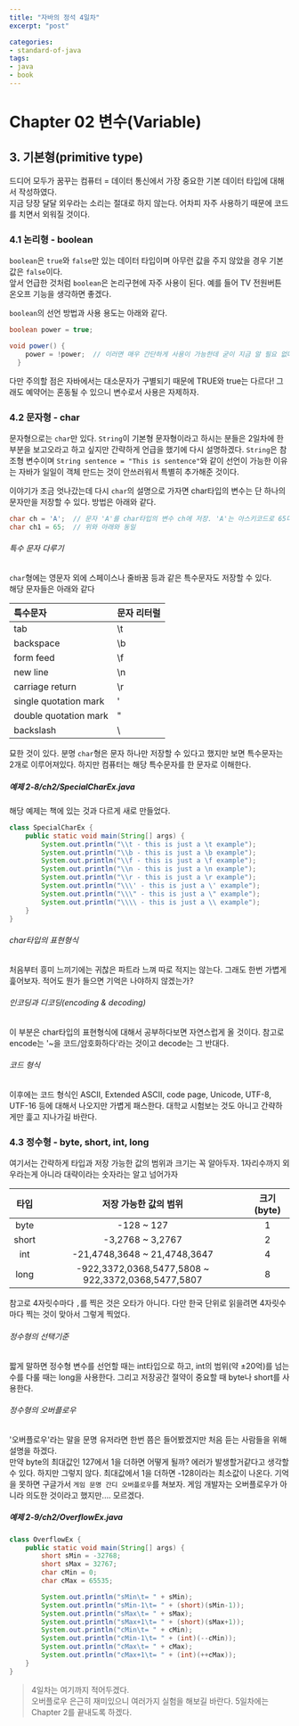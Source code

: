 ```yaml
---
title: "자바의 정석 4일차"
excerpt: "post"

categories:
- standard-of-java
tags:
- java
- book
---
```


# Chapter 02 변수(Variable)

## 3. 기본형(primitive type)
드디어 모두가 꿈꾸는 컴퓨터 = 데이터 통신에서 가장 중요한 기본 데이터 타입에 대해서 작성하였다.  
지금 당장 달달 외우라는 소리는 절대로 하지 않는다. 어차피 자주 사용하기 때문에 코드를 치면서 외워질 것이다.

### 4.1 논리형 - boolean
`boolean`은 `true`와 `false`만 있는 데이터 타입이며 아무런 값을 주지 않았을 경우 기본값은 `false`이다.  
앞서 언급한 것처럼 `boolean`은 논리구현에 자주 사용이 된다. 예를 들어 TV 전원버튼 온오프 기능을 생각하면 좋겠다.

`boolean`의 선언 방법과 사용 용도는 아래와 같다.
```java
boolean power = true;

void power() {
    power = !power;  // 이러면 매우 간단하게 사용이 가능한데 굳이 지금 알 필요 없다. 추후 다시 나온다.
  }
```

다만 주의할 점은 자바에서는 대소문자가 구별되기 때문에 TRUE와 true는 다르다! 그래도 예약어는 혼동될 수 있으니 변수로서 사용은 자제하자.


### 4.2 문자형 - char
문자형으로는 `char`만 있다. `String`이 기본형 문자형이라고 하시는 분들은 2일차에 한 부분을 보고오라고 하고 싶지만 간략하게 언급을 했기에 다시 설명하겠다. `String`은 참조형 변수이며 `String sentence = "This is sentence"`와 같이 선언이 가능한 이유는 자바가 일일이 객체 만드는 것이 안쓰러워서 특별히 추가해준 것이다.

이야기가 조금 엇나갔는데 다시 `char`의 설명으로 가자면 char타입의 변수는 단 하나의 문자만을 저장할 수 있다. 방법은 아래와 같다.  
```java
char ch = 'A';  // 문자 'A'를 char타입의 변수 ch에 저장. 'A'는 아스키코드로 65다. 그러므로 저장도 65로 되고 정수 또는 실수와 더한다면 65로 대입이 된다.
char ch1 = 65;  // 위와 아래와 동일
```

###### 특수 문자 다루기

`char`형에는 영문자 외에 스페이스나 줄바꿈 등과 같은 특수문자도 저장할 수 있다.  
해당 문자들은 아래와 같다

| 특수문자 | 문자 리터럴 |
|:---|:---|
| tab | \t |
| backspace | \b | 
| form feed | \f |
| new line | \n |
| carriage return | \r |
| single quotation mark | \' |
| double quotation mark | \" |
| backslash | \\ |

묘한 것이 있다. 분명 `char`형은 문자 하나만 저장할 수 있다고 했지만 보면 특수문자는 2개로 이루어져있다. 하지만 컴퓨터는 해당 특수문자를 한 문자로 이해한다.

##### 예제 2-8/ch2/SpecialCharEx.java
해당 예제는 책에 있는 것과 다르게 새로 만들었다.
```java
class SpecialCharEx {
    public static void main(String[] args) {
        System.out.println("\\t - this is just a \t example");
        System.out.println("\\b - this is just a \b example");
        System.out.println("\\f - this is just a \f example");
        System.out.println("\\n - this is just a \n example");
        System.out.println("\\r - this is just a \r example");
        System.out.println("\\\' - this is just a \' example");
        System.out.println("\\\" - this is just a \" example");
        System.out.println("\\\\ - this is just a \\ example");
    }
}
```

###### char타입의 표현형식
처음부터 흥미 느끼기에는 귀찮은 파트라 느껴 따로 적지는 않는다. 그래도 한번 가볍게 흝어보자. 적어도 뭔가 들으면 기억은 나야하지 않겠는가?

###### 인코딩과 디코딩(encoding & decoding)
이 부분은 char타입의 표현형식에 대해서 공부하다보면 자연스럽게 올 것이다. 참고로 encode는 '~을 코드/암호화하다'라는 것이고 decode는 그 반대다.

###### 코드 형식
이후에는 코드 형식인 ASCII, Extended ASCII, code page, Unicode, UTF-8, UTF-16 등에 대해서 나오지만 가볍게 패스한다. 대학교 시험보는 것도 아니고 간략하게만 흝고 지나가길 바란다.


### 4.3 정수형 - byte, short, int, long
여기서는 간략하게 타입과 저장 가능한 값의 범위과 크기는 꼭 알아두자. 1자리수까지 외우라는게 아니라 대략이라는 숫자라는 알고 넘어가자

| 타입 | 저장 가능한 값의 범위 | 크기(byte) |
|:---:|:---:|:---:|
| byte | -128 ~ 127 | 1 |
| short | -3,2768 ~ 3,2767 | 2 |
| int | -21,4748,3648 ~ 21,4748,3647 | 4 |
| long | -922,3372,0368,5477,5808 ~ 922,3372,0368,5477,5807 | 8 |

참고로 4자릿수마다 `,`를 찍은 것은 오타가 아니다. 다만 한국 단위로 읽을려면 4자릿수마다 찍는 것이 맞아서 그렇게 찍었다.

###### 정수형의 선택기준
짧게 말하면 정수형 변수를 선언할 때는 int타입으로 하고, int의 범위(약 ±20억)를 넘는 수를 다룰 때는 long을 사용한다. 그리고 저장공간 절약이 중요할 때 byte나 short를 사용한다.

###### 정수형의 오버플로우
'오버플로우'라는 말을 문명 유저라면 한번 쯤은 들어봤겠지만 처음 듣는 사람들을 위해 설명을 하겠다.  
만약 byte의 최대값인 127에서 1을 더하면 어떻게 될까? 에러가 발생할거같다고 생각할 수 있다. 하지만 그렇지 않다. 최대값에서 1을 더하면 -128이라는 최소값이 나온다. 기억을 못하면 구글가서 `게임 문명 간디 오버플로우`를 쳐보자. 게임 개발자는 오버플로우가 아니라 의도한 것이라고 했지만.... 모르겠다.

##### 예제 2-9/ch2/OverflowEx.java
```java
class OverflowEx {
    public static void main(String[] args) {
        short sMin = -32768;
        short sMax = 32767;
        char cMin = 0;
        char cMax = 65535;

        System.out.println("sMin\t= " + sMin);
        System.out.println("sMin-1\t= " + (short)(sMin-1));
        System.out.println("sMax\t= " + sMax);
        System.out.println("sMax+1\t= " + (short)(sMax+1));
        System.out.println("cMin\t= " + cMin);
        System.out.println("cMin-1\t= " + (int)(--cMin));
        System.out.println("cMax\t= " + cMax);
        System.out.println("cMax+1\t= " + (int)(++cMax));
    }
}
```

> 4일차는 여기까지 적어두겠다.  
> 오버플로우 은근히 재미있으니 여러가지 실험을 해보길 바란다. 5일차에는 Chapter 2를 끝내도록 하겠다.